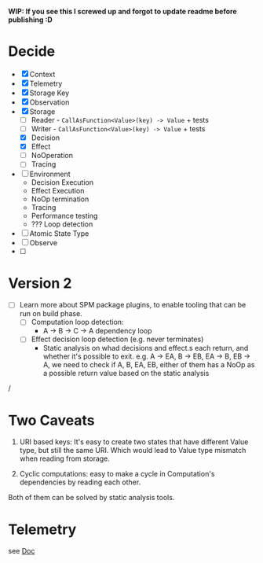 **WIP: If you see this I screwed up and forgot to update readme before publishing :D**


# Decide 

- [x] Context
- [x] Telemetry
- [x] Storage Key
- [x] Observation
- [x] Storage
    - [ ] Reader - `CallAsFunction<Value>(key) -> Value` + tests
    - [ ] Writer - `CallAsFunction<Value>(key) -> Value` + tests
    - [x] Decision 
    - [x] Effect
    - [ ] NoOperation
    - [ ] Tracing
- [ ] Environment
    - Decision Execution
    - Effect Execution
    - NoOp termination
    - Tracing
    - Performance testing
    - ??? Loop detection
- [ ] Atomic State Type
- [ ] Observe
- [ ] 

# Version 2
- [ ] Learn more about SPM package plugins, to enable tooling that can be run on build phase.
    - [ ] Computation loop detection:
        - A -> B -> C -> A dependency loop
    - [ ] Effect decision loop detection (e.g. never terminates)
        - Static analysis on whad decisions and effect.s each return, and whether it's possible to exit. e.g. A -> EA,  B -> EB, EA -> B, EB -> A, we need to check if A, B, EA, EB, either of them has a NoOp as a possible return value based on the static analysis 

/

# Two Caveats
1. URI based keys: It's easy to create two states that have different Value type, but still the same URI.
Which would lead to Value type mismatch when reading from storage.

2. Cyclic computations: easy to make a cycle in Computation's dependencies by reading each other.

Both of them can be solved by static analysis tools.
  
# Telemetry 
see [Doc](doc:/telemetry)

